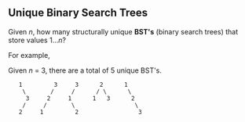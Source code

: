 ## Unique Binary Search Trees

Given *n*, how many structurally unique **BST's** (binary search trees) that store values 1...*n*?

For example,

Given *n* = 3, there are a total of 5 unique BST's.

```
   1         3     3      2      1
    \       /     /      / \      \
     3     2     1      1   3      2
    /     /       \                 \
   2     1         2                 3
```
